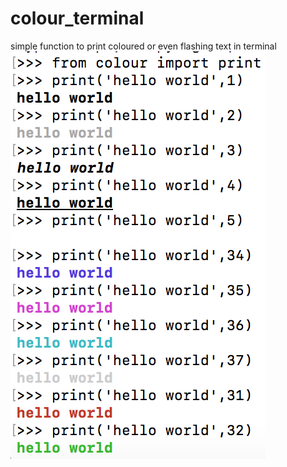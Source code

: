# colour_terminal
simple function to print coloured or even flashing text in terminal
![](https://raw.githubusercontent.com/mohammedterry/colour_terminal/master/colour.png)
